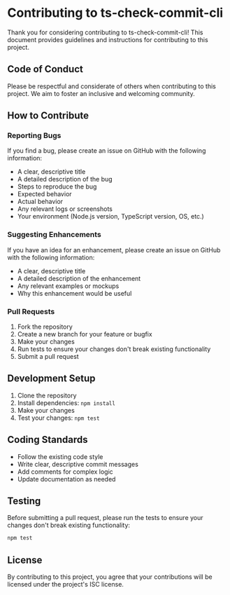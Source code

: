 # Contributing to ts-check-commit-cli

Thank you for considering contributing to ts-check-commit-cli! This document provides guidelines and instructions for contributing to this project.

## Code of Conduct

Please be respectful and considerate of others when contributing to this project. We aim to foster an inclusive and welcoming community.

## How to Contribute

### Reporting Bugs

If you find a bug, please create an issue on GitHub with the following information:

- A clear, descriptive title
- A detailed description of the bug
- Steps to reproduce the bug
- Expected behavior
- Actual behavior
- Any relevant logs or screenshots
- Your environment (Node.js version, TypeScript version, OS, etc.)

### Suggesting Enhancements

If you have an idea for an enhancement, please create an issue on GitHub with the following information:

- A clear, descriptive title
- A detailed description of the enhancement
- Any relevant examples or mockups
- Why this enhancement would be useful

### Pull Requests

1. Fork the repository
2. Create a new branch for your feature or bugfix
3. Make your changes
4. Run tests to ensure your changes don't break existing functionality
5. Submit a pull request

## Development Setup

1. Clone the repository
2. Install dependencies: `npm install`
3. Make your changes
4. Test your changes: `npm test`

## Coding Standards

- Follow the existing code style
- Write clear, descriptive commit messages
- Add comments for complex logic
- Update documentation as needed

## Testing

Before submitting a pull request, please run the tests to ensure your changes don't break existing functionality:

```bash
npm test
```

## License

By contributing to this project, you agree that your contributions will be licensed under the project's ISC license.